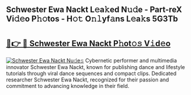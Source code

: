 ## Schwester Ewa Nackt L𝚎a𝚔ed N𝚞𝚍e - Part-reX Vi𝚍𝚎o P𝚑𝚘tos - H𝚘𝚝 O𝚗𝚕yf𝚊ns L𝚎a𝚔s 5G3Tb

# <h2><a href="http://kf8g07.oniu.top/?m=Schwester+Ewa+Nackt">🔗👉 🔴 Schwester Ewa Nackt P𝚑ot𝚘𝚜 V𝚒d𝚎o</a></h2>

[![Schwester Ewa Nackt Nu𝚍e𝚜](https://i.imgur.com/0qMVB7G.gif)](http://kf8g07.oniu.top/?m=Schwester+Ewa+Nackt)
Cybernetic performer and multimedia innovator Schwester Ewa Nackt, known for publishing dance and lifestyle tutorials through viral dance sequences and compact clips. Dedicated researcher Schwester Ewa Nackt, recognized for their passion and commitment to advancing knowledge in their field.  

